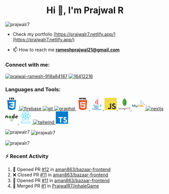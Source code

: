 <h1 align="center">Hi 👋, I'm Prajwal R</h1>
<p align="left"> <img src="https://komarev.com/ghpvc/?username=prajwalr7&label=Profile%20views&color=0e75b6&style=flat" alt="prajwalr7" /> </p>

- Check my portfolio [https://prajwalr7.netlify.app/](https://prajwalr7.netlify.app/)

- 📫 How to reach me **rameshprajwal21@gmail.com**

<h3 align="left">Connect with me:</h3>
<p align="left">
<a href="https://linkedin.com/in/prajwal-ramesh-918a84187" target="blank"><img align="center" src="https://raw.githubusercontent.com/rahuldkjain/github-profile-readme-generator/master/src/images/icons/Social/linked-in-alt.svg" alt="prajwal-ramesh-918a84187" height="30" width="40" /></a>
<a href="https://stackoverflow.com/users/16412216" target="blank"><img align="center" src="https://raw.githubusercontent.com/rahuldkjain/github-profile-readme-generator/master/src/images/icons/Social/stack-overflow.svg" alt="16412216" height="30" width="40" /></a>
</p>

<h3 align="left">Languages and Tools:</h3>
<p align="left"> <a href="https://www.w3schools.com/css/" target="_blank" rel="noreferrer"> <img src="https://raw.githubusercontent.com/devicons/devicon/master/icons/css3/css3-original-wordmark.svg" alt="css3" width="40" height="40"/> </a> <a href="https://firebase.google.com/" target="_blank" rel="noreferrer"> <img src="https://www.vectorlogo.zone/logos/firebase/firebase-icon.svg" alt="firebase" width="40" height="40"/> </a> <a href="https://git-scm.com/" target="_blank" rel="noreferrer"> <img src="https://www.vectorlogo.zone/logos/git-scm/git-scm-icon.svg" alt="git" width="40" height="40"/> </a> <a href="https://graphql.org" target="_blank" rel="noreferrer"> <img src="https://www.vectorlogo.zone/logos/graphql/graphql-icon.svg" alt="graphql" width="40" height="40"/> </a> <a href="https://www.w3.org/html/" target="_blank" rel="noreferrer"> <img src="https://raw.githubusercontent.com/devicons/devicon/master/icons/html5/html5-original-wordmark.svg" alt="html5" width="40" height="40"/> </a> <a href="https://www.java.com" target="_blank" rel="noreferrer"> <img src="https://raw.githubusercontent.com/devicons/devicon/master/icons/java/java-original.svg" alt="java" width="40" height="40"/> </a> <a href="https://developer.mozilla.org/en-US/docs/Web/JavaScript" target="_blank" rel="noreferrer"> <img src="https://raw.githubusercontent.com/devicons/devicon/master/icons/javascript/javascript-original.svg" alt="javascript" width="40" height="40"/> </a> <a href="https://www.mongodb.com/" target="_blank" rel="noreferrer"> <img src="https://raw.githubusercontent.com/devicons/devicon/master/icons/mongodb/mongodb-original-wordmark.svg" alt="mongodb" width="40" height="40"/> </a> <a href="https://www.mysql.com/" target="_blank" rel="noreferrer"> <img src="https://raw.githubusercontent.com/devicons/devicon/master/icons/mysql/mysql-original-wordmark.svg" alt="mysql" width="40" height="40"/> </a> <a href="https://nextjs.org/" target="_blank" rel="noreferrer"> <img src="https://cdn.worldvectorlogo.com/logos/nextjs-2.svg" alt="nextjs" width="40" height="40"/> </a> <a href="https://nodejs.org" target="_blank" rel="noreferrer"> <img src="https://raw.githubusercontent.com/devicons/devicon/master/icons/nodejs/nodejs-original-wordmark.svg" alt="nodejs" width="40" height="40"/> </a> <a href="https://reactjs.org/" target="_blank" rel="noreferrer"> <img src="https://raw.githubusercontent.com/devicons/devicon/master/icons/react/react-original-wordmark.svg" alt="react" width="40" height="40"/> </a> <a href="https://tailwindcss.com/" target="_blank" rel="noreferrer"> <img src="https://www.vectorlogo.zone/logos/tailwindcss/tailwindcss-icon.svg" alt="tailwind" width="40" height="40"/> </a> <a href="https://www.typescriptlang.org/" target="_blank" rel="noreferrer"> <img src="https://raw.githubusercontent.com/devicons/devicon/master/icons/typescript/typescript-original.svg" alt="typescript" width="40" height="40"/> </a> </p>

<p><img align="left" src="https://github-readme-stats.vercel.app/api/top-langs?username=prajwalr7&theme=dracula&show_icons=true&locale=en&layout=compact" alt="prajwalr7" /></p>

<p>&nbsp;<img align="center" src="https://github-readme-stats.vercel.app/api?username=prajwalr7&theme=dracula&show_icons=true&locale=en" alt="prajwalr7" /></p>

<p><img align="center" src="https://github-readme-streak-stats.herokuapp.com/?user=prajwalr7&theme=dracula" alt="prajwalr7" /></p>

### :zap: Recent Activity
<!--START_SECTION:activity-->
1. 💪 Opened PR [#12](https://github.com/aman863/bazaar-frontend/pull/12) in [aman863/bazaar-frontend](https://github.com/aman863/bazaar-frontend)
2. ❌ Closed PR [#11](https://github.com/aman863/bazaar-frontend/pull/11) in [aman863/bazaar-frontend](https://github.com/aman863/bazaar-frontend)
3. 💪 Opened PR [#11](https://github.com/aman863/bazaar-frontend/pull/11) in [aman863/bazaar-frontend](https://github.com/aman863/bazaar-frontend)
4. 🎉 Merged PR [#1](https://github.com/PrajwalR7/inhaleGame/pull/1) in [PrajwalR7/inhaleGame](https://github.com/PrajwalR7/inhaleGame)
<!--END_SECTION:activity-->
